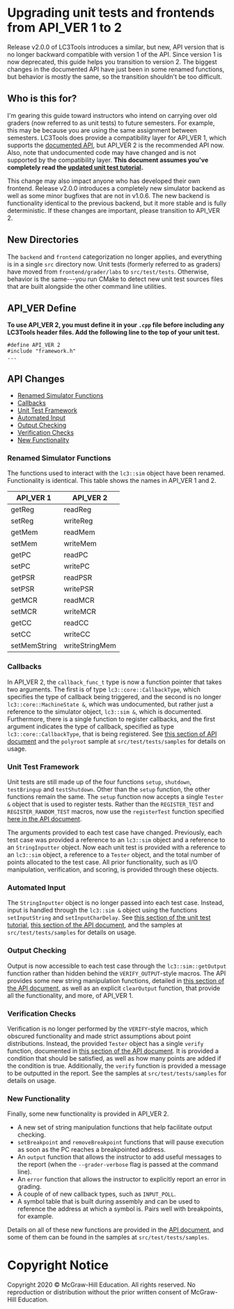 # Upgrading unit tests and frontends from API_VER 1 to 2
Release v2.0.0 of LC3Tools introduces a similar, but new, API version that is no
longer backward compatible with version 1 of the API.  Since version 1 is now
deprecated, this guide helps you transition to version 2.  The biggest changes
in the documented API have just been in some renamed functions, but behavior is
mostly the same, so the transition shouldn't be too difficult.

## Who is this for?
I'm gearing this guide toward instructors who intend on carrying over old
graders (now referred to as unit tests) to future semesters.  For example, this
may be because you are using the same assignment between semesters.  LC3Tools
does provide a compatibility layer for API_VER 1, which supports the
[documented API](API1.md), but API_VER 2 is the recommended API now. Also, note
that undocumented code may have changed and is not supported by the
compatibility layer.  **This document assumes you've completely read the
[updated unit test tutorial](TEST.md).**

This change may also impact anyone who has developed their own frontend.
Release v2.0.0 introduces a completely new simulator backend as well as some
minor bugfixes that are not in v1.0.6.  The new backend is functionality
identical to the previous backend, but it more stable and is fully
deterministic.  If these changes are important, please transition to API_VER 2.

## New Directories
The `backend` and `frontend` categorization no longer applies, and everything is
in a single `src` directory now.  Unit tests (formerly referred to as graders)
have moved from `frontend/grader/labs` to `src/test/tests`.  Otherwise, behavior
is the same---you run CMake to detect new unit test sources files that are built
alongside the other command line utilities.

## API_VER Define
**To use API_VER 2, you must define it in your `.cpp` file before including any
LC3Tools header files. Add the following line to the top of your unit test.**

```
#define API_VER 2
#include "framework.h"
...
```

## API Changes
* [Renamed Simulator Functions](UPGRADE1.md#renamed-simulator-functions)
* [Callbacks](UPGRADE1.md#callbacks)
* [Unit Test Framework](UPGRADE1.md#unit-test-framework)
* [Automated Input](UPGRADE1.md#automated-input)
* [Output Checking](UPGRADE1.md#output-checking)
* [Verification Checks](UPGRADE1.md#verification-checks)
* [New Functionality](UPGRADE1.md#new-functionality)


### Renamed Simulator Functions
The functions used to interact with the `lc3::sim` object have been renamed.
Functionality is identical.  This table shows the names in API_VER 1 and 2.

| API_VER 1    | API_VER 2      |
| ------------ | -------------- |
| getReg       | readReg        |
| setReg       | writeReg       |
| getMem       | readMem        |
| setMem       | writeMem       |
| getPC        | readPC         |
| setPC        | writePC        |
| getPSR       | readPSR        |
| setPSR       | writePSR       |
| getMCR       | readMCR        |
| setMCR       | writeMCR       |
| getCC        | readCC         |
| setCC        | writeCC        |
| setMemString | writeStringMem |

### Callbacks
In API_VER 2, the `callback_func_t` type is now a function pointer that takes
two arguments.  The first is of type `lc3::core::CallbackType`, which specifies
the type of callback being triggered, and the second is no longer
`lc3::core::MachineState &`, which was undocumented, but rather just a reference
to the simulator object, `lc3::sim &`, which is documented.  Furthermore, there
is a single function to register callbacks, and the first argument indicates the
type of callback, specified as type `lc3::core::CallbackType`, that is being
registered.  See [this section of API document](API.md#callbacks) and the
`polyroot` sample at `src/test/tests/samples` for details on usage.

### Unit Test Framework
Unit tests are still made up of the four functions `setup`, `shutdown`,
`testBringup` and `testShutdown`.  Other than the `setup` function, the other
functions remain the same.  The `setup` function now accepts a single `Tester &`
object that is used to register tests.  Rather than the `REGISTER_TEST` and
`REGISTER_RANDOM_TEST` macros, now use the `registerTest` function specified
[here in the API document](API.md#tester).

The arguments provided to each test case have changed.  Previously, each test
case was provided a reference to an `lc3::sim` object and a reference to an
`StringInputter` object.  Now each unit test is provided with a reference
to an `lc3::sim` object, a reference to a `Tester` object, and the total number
of points allocated to the test case.  All prior functionality, such as I/O
manipulation, verification, and scoring, is provided through these objects.

### Automated Input
The `StringInputter` object is no longer passed into each test case.  Instead,
input is handled through the `lc3::sim &` object using the functions
`setInputString` and `setInputCharDelay`.  See [this section of the unit test
tutorial](TEST.md#appendix-common-paradigms), [this section of the API
document](API.md#automated-input), and the samples at `src/test/tests/samples`
for details on usage.

### Output Checking
Output is now accessible to each test case through the `lc3::sim::getOutput`
function rather than hidden behind the `VERIFY_OUTPUT`-style macros.  The API
provides some new string manipulation functions, detailed in [this section of
the API document](API.md#string-manipulation-and-comparison), as well as an
explicit `clearOutput` function, that provide all the functionality, and more,
of API_VER 1.

### Verification Checks
Verification is no longer performed by the `VERIFY`-style macros, which obscured
functionality and made strict assumptions about point distributions.  Instead,
the provided `Tester` object has a single `verify` function, documented in [this
section of the API document](API.md#tester).  It is provided a condition that
should be satisfied, as well as how many points are added if the condition is
true.  Additionally, the `verify` function is provided a message to be
outputted in the report.  See the samples at `src/test/tests/samples` for
details on usage.

### New Functionality
Finally, some new functionality is provided in API_VER 2.

*  A new set of string manipulation functions that help facilitate output
     checking.
* `setBreakpoint` and `removeBreakpoint` functions that will pause execution as
    soon as the PC reaches a breakpointed address.
* An `output` function that allows the instructor to add useful messages to the
    report (when the `--grader-verbose` flag is passed at the command line).
* An `error` function that allows the instructor to explicitly report an error
    in grading.
* A couple of of new callback types, such as `INPUT_POLL`.
* A symbol table that is built during assembly and can be used to reference the
    address at which a symbol is.  Pairs well with breakpoints, for example.

Details on all of these new functions are provided in the [API
document](API.md), and some of them can be found in the samples at
`src/test/tests/samples`.

# Copyright Notice
Copyright 2020 &copy; McGraw-Hill Education. All rights reserved. No
reproduction or distribution without the prior written consent of McGraw-Hill
Education.
